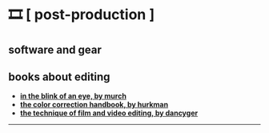 # 🎞 \[ post-production ]

## software and gear





## books about editing

* ****[**in the blink of an eye, by murch**](https://en.wikipedia.org/wiki/In\_the\_Blink\_of\_an\_Eye\_\(Murch\_book\))****
* ****[**the color correction handbook, by hurkman**](https://www.amazon.com/Color-Correction-Handbook-Professional-Techniques/dp/0321713117)****
* ****[**the technique of film and video editing, by dancyger**](https://www.amazon.com/Technique-Film-Video-Editing-Practice/dp/0240813979)****

****
